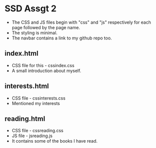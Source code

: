 # SSD Assgt 2
 
- The CSS and JS files begin with "css" and "js" respectively for each page followed by the page name.
- The styling is minimal.
- The navbar contains a link to my github repo too.

## index.html
- CSS file for this - cssindex.css
- A small introduction about myself.

## interests.html
- CSS file - cssinterests.css
- Mentioned my interests

## reading.html
- CSS file - cssreading.css
- JS file - jsreading.js
- It contains some of the books I have read.